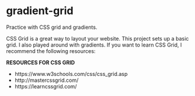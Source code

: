# gradient-grid
Practice with CSS grid and gradients.

CSS Grid is a great way to layout your website. This project sets up a basic grid. I also played around with gradients. If you want to learn CSS Grid, I recommend the following resources:


<b>RESOURCES FOR CSS GRID</b>
<ul>
  <li>https://www.w3schools.com/css/css_grid.asp</li>
  <li>http://mastercssgrid.com/</li>
  <li>https://learncssgrid.com/</li>
</ul>

